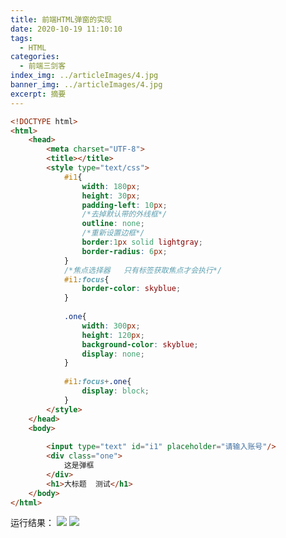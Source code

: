 ```yaml
---
title: 前端HTML弹窗的实现
date: 2020-10-19 11:10:10
tags:
  - HTML
categories:
  - 前端三剑客
index_img: ../articleImages/4.jpg
banner_img: ../articleImages/4.jpg
excerpt: 摘要
---
```

<meta name="referrer" content="no-referrer"/>

```html
<!DOCTYPE html>
<html>
	<head>
		<meta charset="UTF-8">
		<title></title>
		<style type="text/css">
			#i1{
				width: 180px;
				height: 30px;
				padding-left: 10px;
				/*去掉默认带的外线框*/
				outline: none;
				/*重新设置边框*/
				border:1px solid lightgray;
				border-radius: 6px;
			}
			/*焦点选择器   只有标签获取焦点才会执行*/
			#i1:focus{
				border-color: skyblue;
			}	
			
			.one{
				width: 300px;
				height: 120px;
				background-color: skyblue;
				display: none;
			}
			
			#i1:focus+.one{
				display: block;
			}
		</style>
	</head>
	<body>
		
		<input type="text" id="i1" placeholder="请输入账号"/>
		<div class="one">
			这是弹框
		</div>
		<h1>大标题  测试</h1>
	</body>
</html>

```
运行结果：
![](https://img-blog.csdnimg.cn/40914bcedf7d40ebb7d28125acb1d8fa.png)
![](https://img-blog.csdnimg.cn/347dd5a008d4407c88cab248c7447f0c.png)

